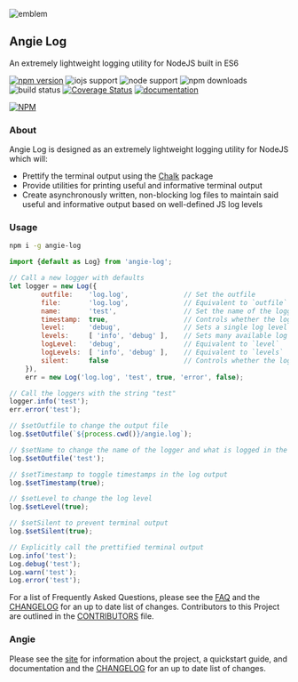 ![emblem](https://rawgit.com/angie-framework/angie-log/master/svg/angie.svg "emblem")

## Angie Log
An extremely lightweight logging utility for NodeJS built in ES6

[![npm version](https://badge.fury.io/js/angie-log.svg)](http://badge.fury.io/js/angie-log "npm version")
![iojs support](https://img.shields.io/badge/iojs-1.7.1+-brightgreen.svg "iojs support")
![node support](https://img.shields.io/badge/node-0.12.0+-brightgreen.svg "node support")
![npm downloads](https://img.shields.io/npm/dm/angie-log.svg "npm downloads")
![build status](https://travis-ci.org/benderTheCrime/angie-log.svg?branch=master "build status")
[![Coverage Status](https://coveralls.io/repos/benderTheCrime/angie-log/badge.svg?branch=master&service=github)](https://coveralls.io/github/benderTheCrime/angie-log?branch=master)
[![documentation](https://doc.esdoc.org/github.com/angie-framework/angie-log/badge.svg)](https://doc.esdoc.org/github.com/angie-framework/angie-log/ "documentation")

[![NPM](https://nodei.co/npm/angie-log.png?downloads=true&downloadRank=true&stars=true)](https://nodei.co/npm/angie-log/)

### About
Angie Log is designed as an extremely lightweight logging utility for NodeJS which will:
* Prettify the terminal output using the [Chalk](https://www.npmjs.com/package/chalk "Chalk") package
* Provide utilities for printing useful and informative terminal output
* Create asynchronously written, non-blocking log files to maintain said useful and informative output based on well-defined JS log levels

### Usage
```bash
npm i -g angie-log
```

```javascript
import {default as Log} from 'angie-log';

// Call a new logger with defaults
let logger = new Log({
        outfile:    'log.log',              // Set the outfile
        file:       'log.log',              // Equivalent to `outfile`
        name:       'test',                 // Set the name of the logger
        timestamp:  true,                   // Controls whether the logfile output has a timestamp
        level:      'debug',                // Sets a single log level
        levels:     [ 'info', 'debug' ],    // Sets many available log levels
        logLevel:   'debug',                // Equivalent to `level`
        logLevels:  [ 'info', 'debug' ],    // Equivalent to `levels`
        silent:     false                   // Controls whether the log instance should output into the terminal as well
    }),
    err = new Log('log.log', 'test', true, 'error', false);

// Call the loggers with the string "test"
logger.info('test');
err.error('test');

// $setOutfile to change the output file
log.$setOutfile(`${process.cwd()}/angie.log`);

// $setName to change the name of the logger and what is logged in the outfile
log.$setOutfile('test');

// $setTimestamp to toggle timestamps in the log output
log.$setTimestamp(true);

// $setLevel to change the log level
log.$setLevel(true);

// $setSilent to prevent terminal output
log.$setSilent(true);

// Explicitly call the prettified terminal output
Log.info('test');
Log.debug('test');
Log.warn('test');
Log.error('test');
```

For a list of Frequently Asked Questions, please see the [FAQ](https://github.com/benderTheCrime/angie-log/blob/master/md/FAQ.md "FAQ") and the [CHANGELOG](https://github.com/benderTheCrime/angie-log/blob/master/md/CHANGELOG.md "CHANGELOG") for an up to date list of changes. Contributors to this Project are outlined in the [CONTRIBUTORS](https://github.com/benderTheCrime/angie-log/blob/master/md/CONTRIBUTORS.md "CONTRIBUTORS") file.

### Angie
Please see the [site](http://benderthecrime.github.io/angie/) for information about the project, a quickstart guide, and documentation and the [CHANGELOG](https://github.com/benderTheCrime/angie/blob/master/md/CHANGELOG.md) for an up to date list of changes.